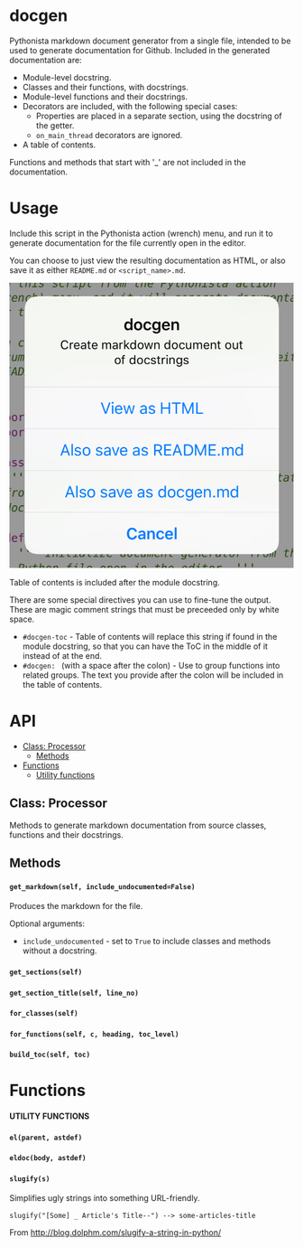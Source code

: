 # docgen

Pythonista markdown document generator from a single file, intended to be used to generate documentation for Github. Included in the generated documentation are:
      
* Module-level docstring.
* Classes and their functions, with
docstrings.
* Module-level functions and their docstrings.
* Decorators are included, with the following special cases:
  * Properties are placed in a separate section, using the docstring of the getter.
  * `on_main_thread` decorators are ignored.
* A table of contents.
      
Functions and methods that start with '_' are not included in the documentation.

# Usage

Include this script in the Pythonista action (wrench) menu, and run it to generate documentation for the file currently open in the editor.

You can choose to just view the resulting documentation as HTML, or also save it as either `README.md` or `<script_name>.md`.

![Menu image](https://raw.githubusercontent.com/mikaelho/docgen/master/menu.png)

Table of contents is included after the module docstring.

There are some special directives you can use to fine-tune the output. These are magic comment strings that must be preceeded only by white space.
  
* `#docgen-toc` - Table of contents will replace this string if found in the module docstring, so that you can have the ToC in the middle of it instead of at the end.
* `#docgen: ` (with a space after the colon) - Use to group functions into related groups. The text you provide after the colon will be included in the table of contents.

# API

* [Class: Processor](#class-processor)
  * [Methods](#methods)
* [Functions](#functions)
  * [Utility functions](#utility-functions)


## Class: Processor

Methods to generate markdown documentation
from source classes, functions and their
docstrings. 

## Methods


#### `get_markdown(self, include_undocumented=False)`

  Produces the markdown for the file.
  
  Optional arguments:
    
  * `include_undocumented` - set to `True` to include classes and methods without a docstring.

#### `get_sections(self)`


#### `get_section_title(self, line_no)`


#### `for_classes(self)`


#### `for_functions(self, c, heading, toc_level)`


#### `build_toc(self, toc)`

# Functions


#### UTILITY FUNCTIONS
#### `el(parent, astdef)`


#### `eldoc(body, astdef)`


#### `slugify(s)`

  Simplifies ugly strings into something URL-friendly.
  
  ```
  slugify("[Some] _ Article's Title--") --> some-articles-title
  ```
  
  From http://blog.dolphm.com/slugify-a-string-in-python/
